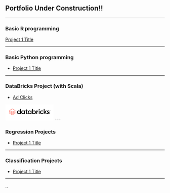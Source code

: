## Portfolio **Under Construction!!**

---

### Basic R programming

[Project 1 Title]()

---

### Basic Python programming

- [Project 1 Title](http://example.com/)

---

### DataBricks Project (with Scala)
- [Ad Clicks](https://github.com/alissitz-mcdaniel/Databricks-ad-clicks-Project)
<img src="images/databricks logo.png?raw=true"/>
---

### Regression Projects

- [Project 1 Title](http://example.com/)

---

### Classification Projects

- [Project 1 Title](http://example.com/)

---
..

